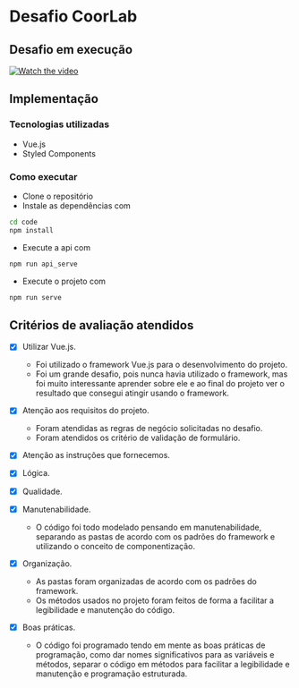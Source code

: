 # Desafio CoorLab

## Desafio em execução

[![Watch the video](https://img.youtube.com/vi/https://youtu.be/FthkPrFS874/0.jpg)](https://youtu.be/FthkPrFS874)

## Implementação

### Tecnologias utilizadas

- Vue.js
- Styled Components

### Como executar

- Clone o repositório
- Instale as dependências com

```bash
cd code
npm install
```

- Execute a api com

```bash
npm run api_serve
```

- Execute o projeto com

```bash
npm run serve
```

## Critérios de avaliação atendidos

- [x] Utilizar Vue.js.

  - Foi utilizado o framework Vue.js para o desenvolvimento do projeto.
  - Foi um grande desafio, pois nunca havia utilizado o framework, mas foi muito interessante aprender sobre ele e ao final do projeto ver o resultado que consegui atingir usando o framework.

- [x] Atenção aos requisitos do projeto.

  - Foram atendidas as regras de negócio solicitadas no desafio.
  - Foram atendidos os critério de validação de formulário.

- [x] Atenção as instruções que fornecemos.

- [x] Lógica.

- [x] Qualidade.

- [x] Manutenabilidade.

  - O código foi todo modelado pensando em manutenabilidade, separando as pastas de acordo com os padrões do framework e utilizando o conceito de componentização.

- [x] Organização.

  - As pastas foram organizadas de acordo com os padrões do framework.
  - Os métodos usados no projeto foram feitos de forma a facilitar a legibilidade e manutenção do código.

- [x] Boas práticas.

  - O código foi programado tendo em mente as boas práticas de programação, como dar nomes significativos para as variáveis e métodos, separar o código em métodos para facilitar a legibilidade e manutenção e programação estruturada.
